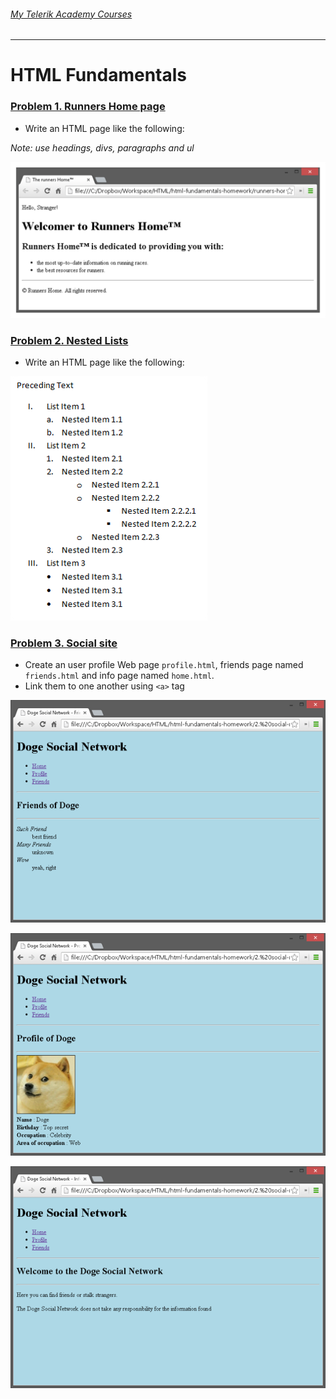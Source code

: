 ###### [My Telerik Academy Courses](https://github.com/nikolovdeyan/TelerikAcademy) 
-------------------------------------

HTML Fundamentals
=================

### [Problem 1. Runners Home page](./Problem_1.Runners_Home_Page)
*	Write an HTML page like the following:

_Note: use headings, divs, paragraphs and ul_

![picture1](./Problem_1.Runners_Home_Page/resources/task1.png)


### [Problem 2. Nested Lists](./Problem_2.Nested_Lists)
*	Write an HTML page like the following:

![picture2](./Problem_2.Nested_Lists/resources/task2.png)

### [Problem 3. Social site](./Problem_3.Social_Site)
*	Create an user profile Web page `profile.html`, friends page named `friends.html` and info page named `home.html`.
*	Link them to one another using `<a>` tag

![picture3](./Problem_3.Social_Site/resources/task3-1.png)

![picture4](./Problem_3.Social_Site/resources/task3-2.png)

![picture5](./Problem_3.Social_Site/resources/task3-3.png)